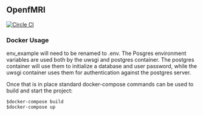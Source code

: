 ## OpenfMRI
[![Circle CI](https://circleci.com/gh/poldracklab/open_fmri.svg?style=shield&circle-token=5048fdedd36bd9104ab925cc9b1848c66a79b0b7)](https://circleci.com/gh/poldracklab/open_fmri)
### Docker Usage
env_example will need to be renamed to .env. The Posgres environment variables
are used both by the uwsgi and postgres container. The postgres container will
use them to initialize a database and user password, while the uwsgi container
uses them for authentication against the postgres server.

Once that is in place standard docker-compose commands can be used to build and
start the project:
```
$docker-compose build
$docker-compose up
```

